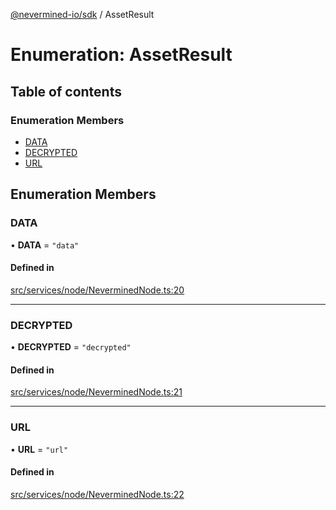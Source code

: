 [@nevermined-io/sdk](../code-reference.md) / AssetResult

# Enumeration: AssetResult

## Table of contents

### Enumeration Members

- [DATA](AssetResult.md#data)
- [DECRYPTED](AssetResult.md#decrypted)
- [URL](AssetResult.md#url)

## Enumeration Members

### DATA

• **DATA** = ``"data"``

#### Defined in

[src/services/node/NeverminedNode.ts:20](https://github.com/nevermined-io/sdk-js/blob/4d0a0baa5afc98578a0eec8d32b14e61f501c376/src/services/node/NeverminedNode.ts#L20)

___

### DECRYPTED

• **DECRYPTED** = ``"decrypted"``

#### Defined in

[src/services/node/NeverminedNode.ts:21](https://github.com/nevermined-io/sdk-js/blob/4d0a0baa5afc98578a0eec8d32b14e61f501c376/src/services/node/NeverminedNode.ts#L21)

___

### URL

• **URL** = ``"url"``

#### Defined in

[src/services/node/NeverminedNode.ts:22](https://github.com/nevermined-io/sdk-js/blob/4d0a0baa5afc98578a0eec8d32b14e61f501c376/src/services/node/NeverminedNode.ts#L22)
